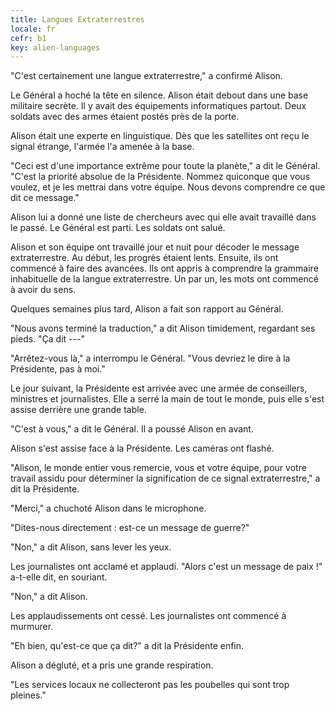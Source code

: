 ```yaml
---
title: Langues Extraterrestres
locale: fr
cefr: b1
key: alien-languages
---
```


"C'est certainement une langue extraterrestre," a confirmé Alison.

Le Général a hoché la tête en silence. Alison était debout dans une base militaire secrète. Il y avait des équipements informatiques partout. Deux soldats avec des armes étaient postés près de la porte.

Alison était une experte en linguistique. Dès que les satellites ont reçu le signal étrange, l'armée l'a amenée à la base.

"Ceci est d'une importance extrême pour toute la planète," a dit le Général. "C'est la priorité absolue de la Présidente. Nommez quiconque que vous voulez, et je les mettrai dans votre équipe. Nous devons comprendre ce que dit ce message."

Alison lui a donné une liste de chercheurs avec qui elle avait travaillé dans le passé. Le Général est parti. Les soldats ont salué.

Alison et son équipe ont travaillé jour et nuit pour décoder le message extraterrestre. Au début, les progrès étaient lents. Ensuite, ils ont commencé à faire des avancées. Ils ont appris à comprendre la grammaire inhabituelle de la langue extraterrestre. Un par un, les mots ont commencé à avoir du sens.

Quelques semaines plus tard, Alison a fait son rapport au Général.

"Nous avons terminé la traduction," a dit Alison timidement, regardant ses pieds. "Ça dit ---"

"Arrêtez-vous là," a interrompu le Général. "Vous devriez le dire à la Présidente, pas à moi."

Le jour suivant, la Présidente est arrivée avec une armée de conseillers, ministres et journalistes. Elle a serré la main de tout le monde, puis elle s'est assise derrière une grande table.

"C'est à vous," a dit le Général. Il a poussé Alison en avant.

Alison s'est assise face à la Présidente. Les caméras ont flashé.

"Alison, le monde entier vous remercie, vous et votre équipe, pour votre travail assidu pour déterminer la signification de ce signal extraterrestre," a dit la Présidente.

"Merci," a chuchoté Alison dans le microphone.

"Dites-nous directement : est-ce un message de guerre?"

"Non," a dit Alison, sans lever les yeux.

Les journalistes ont acclamé et applaudi. "Alors c'est un message de paix !" a-t-elle dit, en souriant.

"Non," a dit Alison.

Les applaudissements ont cessé. Les journalistes ont commencé à murmurer.

"Eh bien, qu'est-ce que ça dit?" a dit la Présidente enfin.

Alison a dégluté, et a pris une grande respiration.

"Les services locaux ne collecteront pas les poubelles qui sont trop pleines."